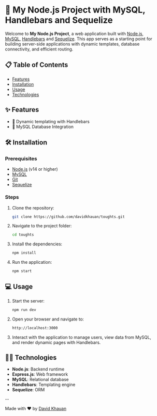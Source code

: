 # 🚀 My Node.js Project with MySQL, Handlebars and Sequelize

Welcome to **My Node.js Project**, a web application built with [Node.js](https://nodejs.org/), [MySQL](https://www.mysql.com/), [Handlebars](https://handlebarsjs.com/) and [Sequelize](https://sequelize.org/).
This app serves as a starting point for building server-side applications with dynamic templates, database connectivity, and efficient routing.

## 📋 Table of Contents

- [Features](#features)
- [Installation](#installation)
- [Usage](#usage)
- [Technologies](#technologies)

## ✨ Features

- 📄 Dynamic templating with Handlebars
- 💾 MySQL Database Integration

## 🛠️ Installation

### Prerequisites

- [Node.js](https://nodejs.org/) (v14 or higher)
- [MySQL](https://www.mysql.com/)
- [Git](https://git-scm.com/)
- [Sequelize](https://sequelize.org/)
### Steps

1. Clone the repository:

    ```bash
    git clone https://github.com/davidkhauan/toughts.git
    ```

2. Navigate to the project folder:

    ```bash
    cd toughts
    ```

3. Install the dependencies:

    ```bash
    npm install
    ```

5. Run the application:

    ```bash
    npm start
    ```

## 💻 Usage

1. Start the server:

    ```bash
    npm run dev
    ```

2. Open your browser and navigate to:

    ```bash
    http://localhost:3000
    ```

3. Interact with the application to manage users, view data from MySQL, and render dynamic pages with Handlebars.

## 🧑‍💻 Technologies

- **Node.js**: Backend runtime
- **Express.js**: Web framework
- **MySQL**: Relational database
- **Handlebars**: Templating engine
- **Sequelize**: ORM

--

Made with ❤️ by [David Khauan](https://github.com/davidkhauan)
